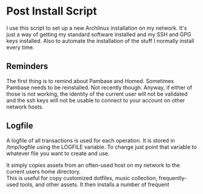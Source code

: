 # Post Install Script

I use this script to set up a new Archlinux installation on my network.  It's just a way of getting
my standard software installed and my SSH and GPG keys installed.  Also to automate the installation
of the stuff I normally install every time.

## Reminders

The first thing is to remind about Pambase and Homed.  Sometimes Pambase needs to be reinstalled.
Not recently though.  Anyway, if either of those is not working, the identity of the current user
will not be validated and the ssh keys will not be usable to connect to your account on other network
hosts.

## Logfile

A logfile of all transactions is used for each operation.  It is stored in /tmp/logfile using the
LOGFILE variable.  To change just point that variable to whatever file you want to create and use.



It simply copies assets from an often-used host on my network to the current users home directory.  
This is useful for copy customized dotfiles, music collection, frequently-used tools, and other
assets.  It then installs a number of frequent 
